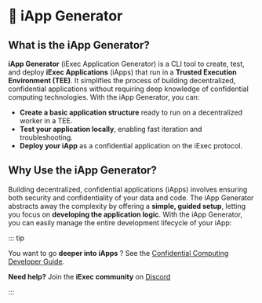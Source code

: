 # 🤖 iApp Generator

## What is the iApp Generator?

**iApp Generator** (iExec Application Generator) is a CLI tool to create, test,
and deploy **iExec Applications** (iApps) that run in a **Trusted Execution
Environment (TEE)**. It simplifies the process of building decentralized,
confidential applications without requiring deep knowledge of confidential
computing technologies. With the iApp Generator, you can:

- **Create a basic application structure** ready to run on a decentralized
  worker in a TEE.
- **Test your application locally**, enabling fast iteration and
  troubleshooting.
- **Deploy your iApp** as a confidential application on the iExec protocol.

## Why Use the iApp Generator?

Building decentralized, confidential applications (iApps) involves ensuring both
security and confidentiality of your data and code. The iApp Generator abstracts
away the complexity by offering a **simple, guided setup**, letting you focus on
**developing the application logic**. With the iApp Generator, you can easily
manage the entire development lifecycle of your iApp:

::: tip

You want to go **deeper into iApps** ? See the
[Confidential Computing Developer Guide](https://protocol.docs.iex.ec/for-developers/confidential-computing/intel-sgx-technology).

**Need help?** Join the **iExec community** on
[Discord](https://discord.com/invite/pbt9m98wnU)

:::
